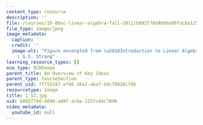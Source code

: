 ```yaml
---
content_type: resource
description: ''
file: /courses/18-06sc-linear-algebra-fall-2011/b892f70d4090a99facba125fc44c78d6_1_13.jpg
file_type: image/jpeg
image_metadata:
  caption: ''
  credit: ''
  image-alt: "Figure excerpted from \u2018Introduction to Linear Algebra\u2019 by\
    \ G.S. Strang"
learning_resource_types: []
ocw_type: OCWImage
parent_title: An Overview of Key Ideas
parent_type: CourseSection
parent_uid: ff755187-ef48-26e2-abaf-b9c76026cfdb
resourcetype: Image
title: 1_13.jpg
uid: b892f70d-4090-a99f-acba-125fc44c78d6
video_metadata:
  youtube_id: null
---
```

